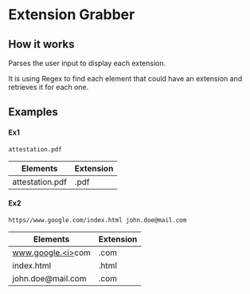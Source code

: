 # Extension Grabber

  

## How it works

Parses the user input to display each extension.

It is using Regex to find each element that could have an extension and retrieves it for each one.

  

## Examples

#### Ex1
```attestation.pdf```

Elements | Extension
-----------|--------
attestation.pdf | .pdf

#### Ex2
```https//www.google.com/index.html john.doe@mail.com```

Elements | Extension
-----------|--------
www.google.<i></i>com | .com
index.html | .html
john.doe@mail.<i></i>com | .com